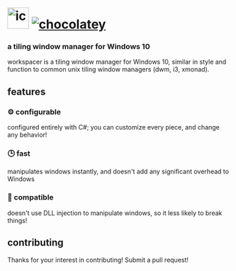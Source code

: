 # <img src="https://rawcdn.githack.com/sitiom/chocolatey-packages/main/icons/workspacer.png" alt="icon" width="48" height="48"/> [![chocolatey](https://img.shields.io/chocolatey/v/workspacer.svg?color=red&label=workspacer)](https://chocolatey.org/packages/workspacer)

### a tiling window manager for Windows 10

workspacer is a tiling window manager for Windows 10, similar in style and function to common unix tiling window managers (dwm, i3, xmonad).

## features

### ⚙️ configurable

configured entirely with C#; you can customize every piece, and change any behavior!

### 🕒 fast

manipulates windows instantly, and doesn't add any significant overhead to Windows

### 🚫 compatible

doesn't use DLL injection to manipulate windows, so it less likely to break things!

## contributing

Thanks for your interest in contributing! Submit a pull request!
